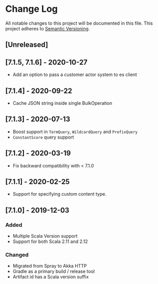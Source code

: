 # Change Log
All notable changes to this project will be documented in this file.
This project adheres to [Semantic Versioning](http://semver.org/).

## [Unreleased]

## [7.1.5, 7.1.6] - 2020-10-27

-  Add an option to pass a customer actor system to es client

## [7.1.4] - 2020-09-22

-  Cache JSON string inside single BulkOperation

## [7.1.3] - 2020-07-13

- Boost support in `TermQuery`, `WildcardQuery` and `PrefixQuery`
- `ConstantScore` query support

## [7.1.2] - 2020-03-19

- Fix backward compatibility with < 7.1.0

## [7.1.1] - 2020-02-25

- Support for specifying custom content type.

## [7.1.0] - 2019-12-03

### Added
- Multiple Scala Version support
- Support for both Scala 2.11 and 2.12

### Changed
- Migrated from Spray to Akka HTTP
- Gradle as a primary build / release tool
- Artifact id has a Scala version suffix
